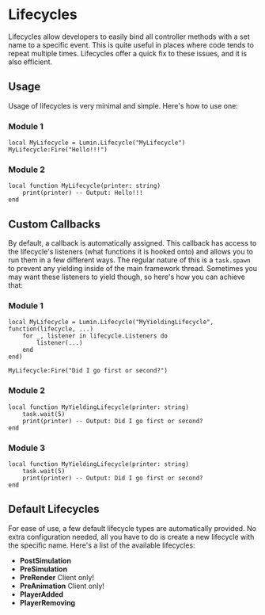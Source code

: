 # Lifecycles

Lifecycles allow developers to easily bind all controller methods with a set name to a specific event. This is quite useful in places where code tends to repeat multiple times. Lifecycles offer a quick fix to these issues, and it is also efficient.

## Usage

Usage of lifecycles is very minimal and simple. Here's how to use one:

### Module 1
```luau
local MyLifecycle = Lumin.Lifecycle("MyLifecycle")
MyLifecycle:Fire("Hello!!!")
```

### Module 2
```luau
local function MyLifecycle(printer: string)
    print(printer) -- Output: Hello!!!
end
```

## Custom Callbacks

By default, a callback is automatically assigned. This callback has access to the lifecycle's listeners (what functions it is hooked onto) and allows you to run them in a few different ways. The regular nature of this is a `task.spawn` to prevent any yielding inside of the main framework thread. Sometimes you may want these listeners to yield though, so here's how you can achieve that:

### Module 1
```luau
local MyLifecycle = Lumin.Lifecycle("MyYieldingLifecycle", function(lifecycle, ...)
    for _, listener in lifecycle.Listeners do
		listener(...)
	end
end)

MyLifecycle:Fire("Did I go first or second?")
```

### Module 2
```luau
local function MyYieldingLifecycle(printer: string)
    task.wait(5)
    print(printer) -- Output: Did I go first or second?
end
```

### Module 3
```luau
local function MyYieldingLifecycle(printer: string)
    task.wait(5)
    print(printer) -- Output: Did I go first or second?
end
```

## Default Lifecycles

For ease of use, a few default lifecycle types are automatically provided. No extra configuration needed, all you have to do is create a new lifecycle with the specific name. Here's a list of the available lifecycles:

- **PostSimulation**
- **PreSimulation**
- **PreRender** Client only!
- **PreAnimation** Client only!
- **PlayerAdded**
- **PlayerRemoving**

